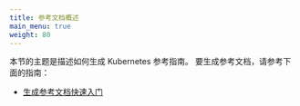 ```yaml
---
title: 参考文档概述
main_menu: true
weight: 80
---
```


<!--
title: Reference docs overview
main_menu: true
weight: 80
-->

<!--
The topics in this section document how to generate the Kubernetes
reference guides.

To build the reference documentation, see the following guide:

* [Generating Reference Documentation Quickstart](/docs/contribute/generate-ref-docs/quickstart/)
-->

本节的主题是描述如何生成 Kubernetes 参考指南。
要生成参考文档，请参考下面的指南：

* [生成参考文档快速入门](/docs/contribute/generate-ref-docs/quickstart/)

